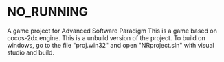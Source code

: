 # NO_RUNNING
A game project for Advanced Software Paradigm 
This is a game based on cocos-2dx engine.
This is a unbuild version of the project.
To build on windows, go to the file "proj.win32" and open "NRproject.sln" with visual studio and build.

